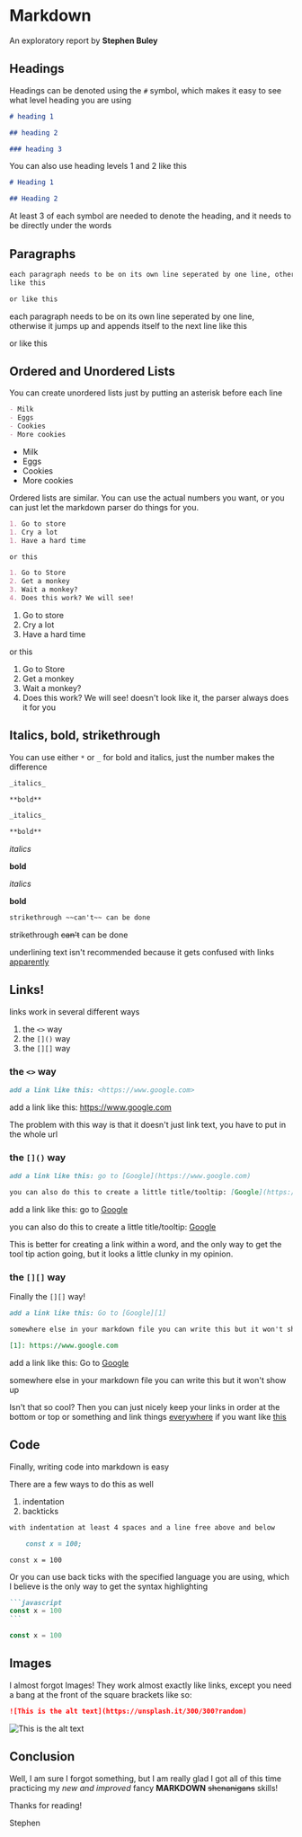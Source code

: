 # Markdown

An exploratory report by **Stephen Buley**

## Headings

Headings can be denoted using the `#` symbol, which makes it easy to see what level heading you are using

```markdown
# heading 1

## heading 2

### heading 3
```

You can also use heading levels 1 and 2 like this

```md
# Heading 1

## Heading 2
```

At least 3 of each symbol are needed to denote the heading, and it needs to be directly under the words

## Paragraphs

```markdown
each paragraph needs to be on its own line seperated by one line, otherwise it jumps up and appends itself to the next line
like this

or like this
```

each paragraph needs to be on its own line seperated by one line, otherwise it jumps up and appends itself to the next line
like this

or like this

## Ordered and Unordered Lists

You can create unordered lists just by putting an asterisk before each line

```markdown
- Milk
- Eggs
- Cookies
- More cookies
```

- Milk
- Eggs
- Cookies
- More cookies

Ordered lists are similar. You can use the actual numbers you want, or you can just let the markdown parser do things for you.

```markdown
1. Go to store
1. Cry a lot
1. Have a hard time

or this

1. Go to Store
2. Get a monkey
3. Wait a monkey?
4. Does this work? We will see!
```

1. Go to store
1. Cry a lot
1. Have a hard time

or this

1. Go to Store
2. Get a monkey
3. Wait a monkey?
4. Does this work? We will see! doesn't look like it, the parser always does it for you

## Italics, bold, strikethrough

You can use either `*` or `_` for bold and italics, just the number makes the difference

```markdown
_italics_

**bold**

_italics_

**bold**
```

_italics_

**bold**

_italics_

**bold**

```markdown
strikethrough ~~can't~~ can be done
```

strikethrough ~~can't~~ can be done

underlining text isn't recommended because it gets confused with links <u>apparently</u>

## Links!

links work in several different ways

1. the `<>` way
2. the `[]()` way
3. the `[][]` way

### the `<>` way

```markdown
add a link like this: <https://www.google.com>
```

add a link like this: <https://www.google.com>

The problem with this way is that it doesn't just link text, you have to put in the whole url

### the `[]()` way

```markdown
add a link like this: go to [Google](https://www.google.com)

you can also do this to create a little title/tooltip: [Google](https://www.google.com "This is the tool tip")
```

add a link like this: go to [Google](https://www.google.com)

you can also do this to create a little title/tooltip: [Google](https://www.google.com "This is the tool tip")

This is better for creating a link within a word, and the only way to get the tool tip action going, but it looks a little clunky in my opinion.

### the `[][]` way

Finally the `[][]` way!

```markdown
add a link like this: Go to [Google][1]

somewhere else in your markdown file you can write this but it won't show up

[1]: https://www.google.com
```

add a link like this: Go to [Google][1]

somewhere else in your markdown file you can write this but it won't show up

[1]: https://www.google.com

Isn't that so cool? Then you can just nicely keep your links in order at the bottom or top or something and link things [everywhere][1] if you want like [this][1]

## Code

Finally, writing code into markdown is easy

There are a few ways to do this as well

1. indentation
2. backticks

```markdown
with indentation at least 4 spaces and a line free above and below

    const x = 100;
```

    const x = 100

Or you can use back ticks with the specified language you are using, which I believe is the only way to get the syntax highlighting

````markdown
```javascript
const x = 100
```
````

```javascript
const x = 100
```

## Images

I almost forgot Images! They work almost exactly like links, except you need a bang at the front of the square brackets like so:

```markdown
![This is the alt text](https://unsplash.it/300/300?random)
```

![This is the alt text](https://unsplash.it/300/300?random)

## Conclusion

Well, I am sure I forgot something, but I am really glad I got all of this time practicing my _new and improved_ fancy **MARKDOWN** ~~shenanigans~~ skills!

Thanks for reading!

Stephen
